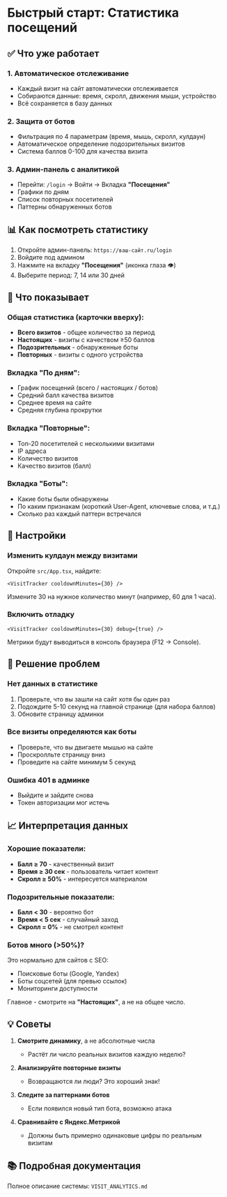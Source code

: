 # Быстрый старт: Статистика посещений

## ✅ Что уже работает

### 1. Автоматическое отслеживание
- Каждый визит на сайт автоматически отслеживается
- Собираются данные: время, скролл, движения мыши, устройство
- Всё сохраняется в базу данных

### 2. Защита от ботов
- Фильтрация по 4 параметрам (время, мышь, скролл, кулдаун)
- Автоматическое определение подозрительных визитов
- Система баллов 0-100 для качества визита

### 3. Админ-панель с аналитикой
- Перейти: `/login` → Войти → Вкладка **"Посещения"**
- Графики по дням
- Список повторных посетителей
- Паттерны обнаруженных ботов

## 📊 Как посмотреть статистику

1. Откройте админ-панель: `https://ваш-сайт.ru/login`
2. Войдите под админом
3. Нажмите на вкладку **"Посещения"** (иконка глаза 👁️)
4. Выберите период: 7, 14 или 30 дней

## 🎯 Что показывает

### Общая статистика (карточки вверху):
- **Всего визитов** - общее количество за период
- **Настоящих** - визиты с качеством ≥50 баллов
- **Подозрительных** - обнаруженные боты
- **Повторных** - визиты с одного устройства

### Вкладка "По дням":
- График посещений (всего / настоящих / ботов)
- Средний балл качества визитов
- Среднее время на сайте
- Средняя глубина прокрутки

### Вкладка "Повторные":
- Топ-20 посетителей с несколькими визитами
- IP адреса
- Количество визитов
- Качество визитов (балл)

### Вкладка "Боты":
- Какие боты были обнаружены
- По каким признакам (короткий User-Agent, ключевые слова, и т.д.)
- Сколько раз каждый паттерн встречался

## 🔧 Настройки

### Изменить кулдаун между визитами
Откройте `src/App.tsx`, найдите:
```tsx
<VisitTracker cooldownMinutes={30} />
```
Измените 30 на нужное количество минут (например, 60 для 1 часа).

### Включить отладку
```tsx
<VisitTracker cooldownMinutes={30} debug={true} />
```
Метрики будут выводиться в консоль браузера (F12 → Console).

## 🚨 Решение проблем

### Нет данных в статистике
1. Проверьте, что вы зашли на сайт хотя бы один раз
2. Подождите 5-10 секунд на главной странице (для набора баллов)
3. Обновите страницу админки

### Все визиты определяются как боты
- Проверьте, что вы двигаете мышью на сайте
- Проскролльте страницу вниз
- Проведите на сайте минимум 5 секунд

### Ошибка 401 в админке
- Выйдите и зайдите снова
- Токен авторизации мог истечь

## 📈 Интерпретация данных

### Хорошие показатели:
- **Балл ≥ 70** - качественный визит
- **Время ≥ 30 сек** - пользователь читает контент
- **Скролл ≥ 50%** - интересуется материалом

### Подозрительные показатели:
- **Балл < 30** - вероятно бот
- **Время < 5 сек** - случайный заход
- **Скролл = 0%** - не смотрел контент

### Ботов много (>50%)?
Это нормально для сайтов с SEO:
- Поисковые боты (Google, Yandex)
- Боты соцсетей (для превью ссылок)
- Мониторинги доступности

Главное - смотрите на **"Настоящих"**, а не на общее число.

## 💡 Советы

1. **Смотрите динамику**, а не абсолютные числа
   - Растёт ли число реальных визитов каждую неделю?
   
2. **Анализируйте повторные визиты**
   - Возвращаются ли люди? Это хороший знак!
   
3. **Следите за паттернами ботов**
   - Если появился новый тип бота, возможно атака
   
4. **Сравнивайте с Яндекс.Метрикой**
   - Должны быть примерно одинаковые цифры по реальным визитам

## 📚 Подробная документация

Полное описание системы: `VISIT_ANALYTICS.md`
